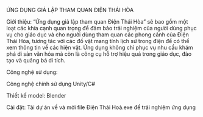 ỨNG DỤNG GIẢ LẬP THAM QUAN ĐIỆN THÁI HÒA

Giới thiệu:
“Ứng dụng giả lập tham quan Điện Thái Hòa” sẽ bao gồm một loạt các khía cạnh quan trọng để đảm bảo trải nghiệm của người dùng phục vụ cho giáo dục và cho người dùng tham quan các phong cảnh của Điện Thái Hòa, tương tác với các đồ vật mang tính lịch sử trong điện để có thể xem thông tin về các hiện vật. Ứng dụng không chỉ phục vụ nhu cầu khám phá di sản văn hóa mà còn là công cụ hỗ trợ hiệu quả trong giáo dục, đào tạo và quảng bá di tích.

Công nghệ sử dụng:

Công nghệ chính sử dụng Unity/C#

Thiết kế model: Blender

Cài đặt:
Tải dự án về và mởi file Điện Thái Hoà.exe để trải nghiệm ứng dụng 
